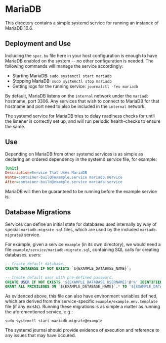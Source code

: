 # MariaDB

This directory contains a simple systemd service for running an instance of MariaDB 10.6.

## Deployment and Use

Including the `spec.bu` file here in your host configuration is enough to have MariaDB enabled on the
system -- no other configuration is needed. The following commands will manage the service
accordingly:

  - Starting MariaDB: `sudo systemctl start mariadb`
  - Stopping MariaDB: `sudo systemctl stop mariadb`
  - Getting logs for the running service: `journalctl -feu mariadb`

By default, MariaDB listens on the `internal` network under the `mariadb` hostname, port 3306. Any
services that wish to connect to MariaDB for that hostname and port need to also be included in the
`internal` network.

The systemd service for MariaDB tries to delay readiness checks for until the listener is correctly
set up, and will run periodic health-checks to ensure the same.

## Use

Depending on MariaDB from other systemd services is as simple as declaring an ordered dependency in
the systemd service file, for example:

```ini
[Unit]
Description=Service That Uses MariaDB
Wants=container-build@example.service mariadb.service
After=container-build@example.service mariadb.service
```

MariaDB will then be guaranteed to be running before the example service is.

## Database Migrations

Services can define an initial state for databases used internally by way of special
`mariadb-migrate.sql` files, which are used by the included `mariadb-migrate@` service. 

For example, given a service `example` (in its own directory), we would need a file
`example/service/mariadb-migrate.sql`, containing SQL calls for creating databases, users:

```sql
-- Create default database.
CREATE DATABASE IF NOT EXISTS `${EXAMPLE_DATABASE_NAME}`;

-- Create default user with pre-defined password.
CREATE USER IF NOT EXISTS '${EXAMPLE_DATABASE_USERNAME}'@'%' IDENTIFIED BY '${EXAMPLE_DATABASE_PASSWORD}';
GRANT ALL PRIVILEGES ON `${EXAMPLE_DATABASE_NAME}`.* TO '${EXAMPLE_DATABASE_USERNAME}'@'%';
```

As evidenced above, this file can also have environment variables defined, which are derived from the
service-specific `example/example.env.template` file (if any exists). Running these migrations is as
simple a matter as running the aforementioned service, e.g.:

```
sudo systemctl start mariadb-migrate@example 
```

The systemd journal should provide evidence of execution and reference to any issues that may have occured.
